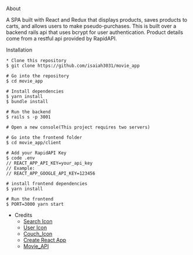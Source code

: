 About

A SPA built with React and Redux that displays products, saves products to carts, and allows users to make pseudo-purchases. This is built over a backend rails api that uses bcrypt for user authentication. Product details come from a restful api provided by RapidAPI. 

Installation
```
* Clone this repository
$ git clone https://github.com/isaiah3031/movie_app

# Go into the repository
$ cd movie_app

# Install dependencies
$ yarn install
$ bundle install

# Run the backend 
$ rails s -p 3001

# Open a new console(This project requires two servers)

# Go into the frontend folder
$ cd movie_app/client

# Add your RapidAPI Key
$ code .env
// REACT_APP_API_KEY=your_api_key 
// Example:
// REACT_APP_GOOGLE_API_KEY=123456

# install frontend dependencies 
$ yarn install

# Run the frontend 
$ PORT=3000 yarn start
```

* Credits
    - [Search Icon](iconfinder.com)
    - [User Icon](iconfinder.com)
    - [Couch_Icon](https://www.flaticon.com/free-icon/armchair_4169217?term=couch&page=1&position=55&page=1&position=55&related_id=4169217&origin=search)
    - [Create React App](https://create-react-app.dev/)
    - [Movie_API](https://www.themoviedb.org/)
